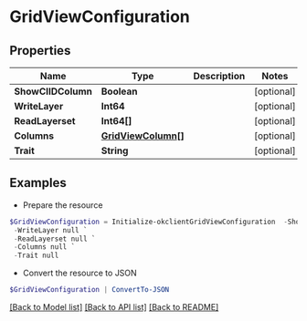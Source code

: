 # GridViewConfiguration
## Properties

Name | Type | Description | Notes
------------ | ------------- | ------------- | -------------
**ShowCIIDColumn** | **Boolean** |  | [optional] 
**WriteLayer** | **Int64** |  | [optional] 
**ReadLayerset** | **Int64[]** |  | [optional] 
**Columns** | [**GridViewColumn[]**](GridViewColumn.md) |  | [optional] 
**Trait** | **String** |  | [optional] 

## Examples

- Prepare the resource
```powershell
$GridViewConfiguration = Initialize-okclientGridViewConfiguration  -ShowCIIDColumn null `
 -WriteLayer null `
 -ReadLayerset null `
 -Columns null `
 -Trait null
```

- Convert the resource to JSON
```powershell
$GridViewConfiguration | ConvertTo-JSON
```

[[Back to Model list]](../README.md#documentation-for-models) [[Back to API list]](../README.md#documentation-for-api-endpoints) [[Back to README]](../README.md)

